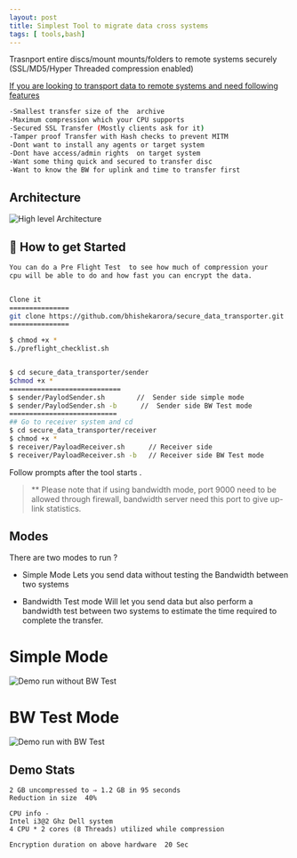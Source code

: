 ```yaml
---
layout: post
title: Simplest Tool to migrate data cross systems
tags: [ tools,bash]
---
```



Trasnport  entire discs/mount mounts/folders to remote systems securely (SSL/MD5/Hyper Threaded compression enabled)

<u>If you are looking to transport data to remote systems and need following features</u>

```sh
-Smallest transfer size of the  archive
-Maximum compression which your CPU supports
-Secured SSL Transfer (Mostly clients ask for it)
-Tamper proof Transfer with Hash checks to prevent MITM
-Dont want to install any agents or target system
-Dont have access/admin rights  on target system
-Want some thing quick and secured to transfer disc
-Want to know the BW for uplink and time to transfer first

```
## Architecture
![High level Architecture](https://bhishekarora.github.io/img/Architecture.jpg)


## 📜 How to get Started 

  


```sh
You can do a Pre Flight Test  to see how much of compression your 
cpu will be able to do and how fast you can encrypt the data.


Clone it 
===============
git clone https://github.com/bhishekarora/secure_data_transporter.git
===============

$ chmod +x *
$./preflight_checklist.sh


$ cd secure_data_transporter/sender
$chmod +x *
============================
$ sender/PaylodSender.sh        //  Sender side simple mode
$ sender/PaylodSender.sh -b      //  Sender side BW Test mode
===========================
## Go to receiver system and cd 
$ cd secure_data_transporter/receiver
$ chmod +x *
$ receiver/PayloadReceiver.sh      // Receiver side
$ receiver/PayloadReceiver.sh -b   // Receiver side BW Test mode
```
Follow prompts after the tool starts .

> ** Please note that if using bandwidth mode, port 9000 need to be allowed through firewall,  bandwidth server need this port to give
> up-link statistics.




##  Modes

There are two modes to run ?

 - Simple Mode
 Lets you send data without testing the Bandwidth between two systems
 
- Bandwidth Test mode
Will let you send data but also perform a bandwidth test between two systems to estimate the time required to complete the transfer.
  



Simple Mode
===========
![Demo run without BW Test](https://bhishekarora.github.io/img/PayloadSender.png)

BW Test Mode
===========
![Demo run with BW Test](https://bhishekarora.github.io/img/PayloadSender_BWmode.png)


## Demo Stats 
```
2 GB uncompressed to ⇒ 1.2 GB in 95 seconds 
Reduction in size  40%  

CPU info - 
Intel i3@2 Ghz Dell system
4 CPU * 2 cores (8 Threads) utilized while compression 

Encryption duration on above hardware  20 Sec
```
